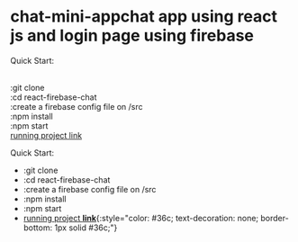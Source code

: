 # chat-mini-appchat app using react js and login page using firebase


Quick Start:

<br />:git clone
<br />:cd react-firebase-chat
<br />:create a firebase config file on /src
<br />:npm install
<br />:npm start
<br />[running project link ](https://chatroom-67e21.web.app/)


Quick Start:

- :git clone
- :cd react-firebase-chat
- :create a firebase config file on /src
- :npm install
- :npm start
- [running project **link**](https://chatroom-67e21.web.app/){:style="color: #36c; text-decoration: none; border-bottom: 1px solid #36c;"}


